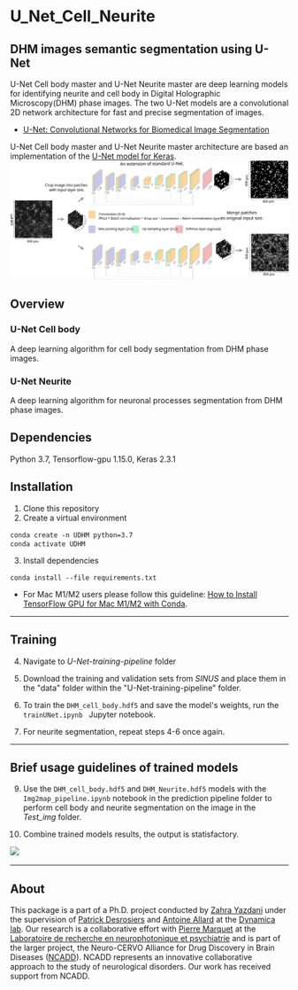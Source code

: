 # U_Net_Cell_Neurite
 ## DHM images semantic segmentation using U-Net
U-Net Cell body master and U-Net Neurite master are deep learning models for identifying neurite and cell body in Digital Holographic Microscopy(DHM) phase images. The two U-Net models are a convolutional 2D network architecture for fast and precise segmentation of images. 

* [U-Net: Convolutional Networks for Biomedical Image Segmentation](https://lmb.informatik.uni-freiburg.de/people/ronneber/u-net/)

U-Net Cell body master and U-Net Neurite master architecture are based an implementation of the [U-Net model for Keras](https://github.com/pietz/unet-keras).
![alt text](U-Net-models.svg "Logo Title Text 1")

## Overview

### U-Net Cell body 

A deep learning algorithm for cell body segmentation from DHM phase images. 


### U-Net Neurite 

A deep learning algorithm for neuronal processes segmentation from DHM phase images. 

## Dependencies
Python 3.7, Tensorflow-gpu 1.15.0, Keras 2.3.1

## Installation

1. Clone this repository
2. Create a virtual environment

```
conda create -n UDHM python=3.7
conda activate UDHM
```
3. Install dependencies
```
conda install --file requirements.txt
```
* For Mac M1/M2 users please follow this guideline: [How to Install TensorFlow GPU for Mac M1/M2 with Conda](https://www.youtube.com/watch?v=w2qlou7n7MA).

 ***
 ## Training 

4. Navigate to _U-Net-training-pipeline_ folder

5. Download the training and validation sets from _SINUS_ and place them in the "data" folder within the "U-Net-training-pipeline" folder.

6. To train the `DHM_cell_body.hdf5` and save the model's weights, run the ```trainUNet.ipynb ``` Jupyter notebook.

7. For neurite segmentation, repeat steps 4-6 once again.
****

## Brief usage guidelines of trained models

9. Use the `DHM_cell_body.hdf5`  and `DHM_Neurite.hdf5` models with the `Img2map_pipeline.ipynb` notebook in the prediction pipeline folder to perform cell body and neurite segmentation on the image in the _Test_img_ folder.

10. Combine trained models results, the output is statisfactory.

<img src="roc.svg" width="1200"/> 

***
## About
This package is a part of a Ph.D. project conducted by [Zahra Yazdani](https://github.com/zyazdani-92) under the supervision of [Patrick Desrosiers](https://github.com/pdesrosiers) and [Antoine Allard](https://github.com/antoineallard) at the [Dynamica lab](https://github.com/DynamicaLab). Our research is a collaborative effort with [Pierre Marquet](https://scholar.google.ca/citations?user=-hYR_owAAAAJ&hl=en&oi=sra) at the [Laboratoire de recherche en neurophotonique et psychiatrie](https://www.labrnp.ca/) and is part of the larger project, the Neuro-CERVO Alliance for Drug Discovery in Brain Diseases ([NCADD](https://www.neuro-cervo.org/)). NCADD represents an innovative collaborative approach to the study of neurological disorders. Our work has received support from NCADD.

